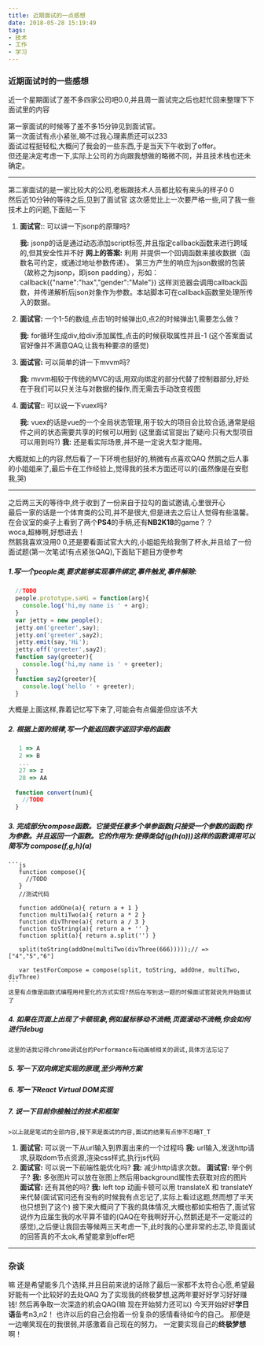 ```yaml
---
title: 近期面试的一点感想
date: 2018-05-28 15:19:49
tags: 
- 技术
- 工作
- 学习
---
```

### 近期面试时的一些感想
近一个星期面试了差不多四家公司吧0.0,并且周一面试完之后也赶忙回来整理下下面试里的内容  
  
第一家面试的时候等了差不多15分钟见到面试官。  
第一次面试有点小紧张,嘛不过我心理素质还可以233  
面试过程挺轻松,大概问了我会的一些东西,于是当天下午收到了offer。  
但还是决定考虑一下,实际上公司的方向跟我想做的略微不同，并且技术栈也还未确定。  
*** 
第二家面试的是一家比较大的公司,老板跟技术人员都比较有来头的样子0 0  
然后近10分钟的等待之后,见到了面试官
这次感觉比上一次要严格一些,问了我一些技术上的问题,下面贴一下
1. **面试官:**: 可以讲一下jsonp的原理吗?  
  
   **我:** jsonp的话是通过动态添加script标签,并且指定callback函数来进行跨域的,但其安全性并不好
   **网上的答案:** 利用<script>标签没有跨域限制的“漏洞”（历史遗迹啊）来达到与第三方通讯的目的。当需要通讯时，本站脚本创建一个<script>元素，地址指向第三方的API网址，形如：     <script src="http://www.example.net/api?param1=1&param2=2"></script>     并提供一个回调函数来接收数据（函数名可约定，或通过地址参数传递）。     第三方产生的响应为json数据的包装（故称之为jsonp，即json padding），形如：     callback({"name":"hax","gender":"Male"})     这样浏览器会调用callback函数，并传递解析后json对象作为参数。本站脚本可在callback函数里处理所传入的数据。
2. **面试官:** 一个1-5的数组,点击1的时候弹出0,点2的时候弹出1,需要怎么做？  
  
   **我:** for循环生成div,给div添加属性,点击的时候获取属性并且-1
   (这个答案面试官好像并不满意QAQ,让我有种要凉的感觉)
3. **面试官:** 可以简单的讲一下mvvm吗?  
  
   **我:** mvvm相较于传统的MVC的话,用双向绑定的部分代替了控制器部分,好处在于我们可以只关注与对数据的操作,而无需去手动改变视图
4. **面试官:**: 可以说一下vuex吗?  
  
   **我:** vuex的话是vue的一个全局状态管理,用于较大的项目会比较合适,通常是组件之间的状态需要共享的时候可以用到
   (这里面试官提出了疑问:只有大型项目可以用到吗?)
   **我:** 还是看实际场景,并不是一定说大型才能用。  
  
大概就如上的内容,然后看了一下环境也挺好的,稍微有点喜欢QAQ
然鹅之后人事的小姐姐来了,最后卡在工作经验上,觉得我的技术方面还可以的(虽然像是在安慰我,哭)

***
   之后两三天的等待中,终于收到了一份来自于拉勾的面试邀请,心里很开心  
   最后一家的话是一个体育类的公司,并不是很大,但是进去之后让人觉得有些温馨。  
   在会议室的桌子上看到了两个**PS4**的手柄,还有**NB2K18**的game？？  
   woca,超棒啊,好想进去！  
   然鹅我喜欢没用0 0,还是要看面试官大大的,小姐姐先给我倒了杯水,并且给了一份面试题(第一次笔试!有点紧张QAQ),下面贴下题目方便参考  
   ##### 1.写一个people类,要求能够实现事件绑定,事件触发,事件解除:    
   ```js
     //TODO
     people.prototype.saHi = function(arg){
       console.log('hi,my name is ' + arg);
     }
     var jetty = new people();
     jetty.on('greeter',say);
     jetty.on('greeter',say2);
     jetty.emit(say,'Hi');
     jetty.off('greeter',say2);
     function say(greeter){
       console.log('hi,my name is ' + greeter);
     }
     function say2(greeter){
       console.log('hello ' + greeter);
     }
   ```
   大概是上面这样,靠着记忆写下来了,可能会有点偏差但应该不大
  ##### 2. 根据上面的规律,写一个能返回数字返回字母的函数  
  ```js
     1 => A
     2 => B
     ...
     27 => z
     28 => AA
     
    function convert(num){
      //TODO
    }
  ```
  ##### 3. 完成部分compose函数。它接受任意多个单参函数(只接受一个参数的函数)作为参数。并且返回一个函数。它的作用为:使得类似f(g(h(a)))这样的函数调用可以简写为 compose(f,g,h)(a)
    ```js
       function compose(){
         //TODO
       }
       //测试代码  

       function addOne(a){ return a + 1 }
       function multiTwo(a){ return a * 2 }
       function divThree(a){ return a / 3 }
       function toString(a){ return a + '' }
       function split(a){ return a.split('') }

       split(toString(addOne(multiTwo(divThree(666)))));// => ["4","5","6"]

       var testForCompose = compose(split, toString, addOne, multiTwo, divThree)
    ```
    这里有点像是函数式编程用柯里化的方式实现?然后在写到这一题的时候面试官就说先开始面试了
  ##### 4. 如果在页面上出现了卡顿现象,例如鼠标移动不流畅,页面滚动不流畅,你会如何进行debug       
    这里的话我记得chrome调试台的Performance有动画帧相关的调试,具体方法忘记了  
  ##### 5. 写一下双向绑定实现的原理,至少两种方案  
  ##### 6. 写一下React Virtual DOM实现 
  ##### 7. 说一下目前你接触过的技术和框架  
      

    >以上就是笔试的全部内容,接下来是面试的内容,面试的结果有点惨不忍睹T_T  
    
  1. **面试官:** 可以说一下从url输入到界面出来的一个过程吗
      **我:** url输入,发送http请求,获取dom节点资源,渲染css样式,执行js代码
  2. **面试官:** 可以说一下前端性能优化吗?
      **我:** 减少http请求次数。
      **面试官:** 举个例子?
      **我:** 多张图片可以放在张图上然后用background属性去获取对应的图片
      **面试官:** 还有其他的吗?
      **我:** left top 动画卡顿可以用 translateX 和 translateY来代替(面试官问还有没有的时候我有点忘记了,实际上看过这题,然而想了半天也只想到了这个)
   接下来大概问了下我的具体情况,大概也都如实相告了,面试官说作为应届生我的水平算不错的(QAQ在夸我啊好开心,然鹅还是不一定能过的感觉),之后便让我回去等候两三天考虑一下,此时我的心里非常的忐忑,毕竟面试的回答真的不太ok,希望能拿到offer吧
***

### 杂谈
   嘛 还是希望能多几个选择,并且目前来说的话除了最后一家都不太符合心愿,希望最好能有一个比较好的去处QAQ
   为了实现我的终极梦想,这两年要好好学习好好赚钱!
   然后再争取一次深造的机会QAQ(嘛 现在开始努力还可以)
   今天开始好好**学日语**备考n3,n2！
   也许以后的自己会抱着一份复杂的感情看待如今的自己。
   那便是一边嘲笑现在的我很弱,并感激着自己现在的努力。
   一定要实现自己的**终极梦想**啊！

